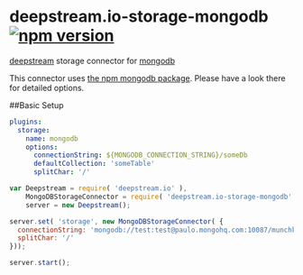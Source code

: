 # deepstream.io-storage-mongodb [![npm version](https://badge.fury.io/js/deepstream.io-storage-mongodb.svg)](http://badge.fury.io/js/deepstream.io-storage-mongodb)

[deepstream](http://deepstream.io) storage connector for [mongodb](https://www.mongodb.org/)

This connector uses [the npm mongodb package](https://www.npmjs.com/package/mongodb). Please have a look there for detailed options.

##Basic Setup
```yaml
plugins:
  storage:
    name: mongodb
    options:
      connectionString: ${MONGODB_CONNECTION_STRING}/someDb
      defaultCollection: 'someTable'
      splitChar: '/'
```

```javascript
var Deepstream = require( 'deepstream.io' ),
    MongoDBStorageConnector = require( 'deepstream.io-storage-mongodb' ),
    server = new Deepstream();

server.set( 'storage', new MongoDBStorageConnector( {
  connectionString: 'mongodb://test:test@paulo.mongohq.com:10087/munchkin-dev',
  splitChar: '/'
}));

server.start();
```

